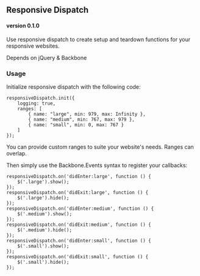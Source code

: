 ﻿## Responsive Dispatch
#### version 0.1.0

Use responsive dispatch to create setup and teardown functions for your responsive websites.

Depends on jQuery & Backbone

### Usage

Initialize responsive dispatch with the following code:

    responsiveDispatch.init({
        logging: true,
        ranges: [
            { name: "large", min: 979, max: Infinity },
            { name: "medium", min: 767, max: 979 },
            { name: "small", min: 0, max: 767 }
        ]
    });

You can provide custom ranges to suite your website's needs. Ranges can overlap.

Then simply use the Backbone.Events syntax to register your callbacks:

    responsiveDispatch.on('didEnter:large', function () {
        $('.large').show();
    });
    responsiveDispatch.on('didExit:large', function () {
        $('.large').hide();
    });
    responsiveDispatch.on('didEnter:medium', function () {
        $('.medium').show();
    });
    responsiveDispatch.on('didExit:medium', function () {
        $('.medium').hide();
    });
    responsiveDispatch.on('didEnter:small', function () {
        $('.small').show();
    });
    responsiveDispatch.on('didExit:small', function () {
        $('.small').hide();
    });
